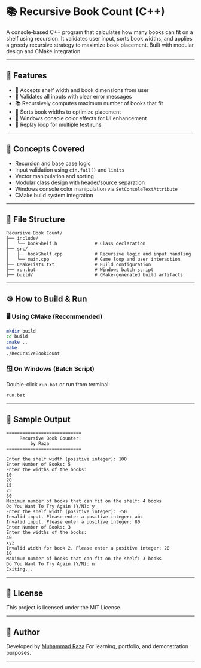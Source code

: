 # 📚 Recursive Book Count (C++)

A console-based C++ program that calculates how many books can fit on a shelf using recursion. It validates user input, sorts book widths, and applies a greedy recursive strategy to maximize book placement. Built with modular design and CMake integration.

---

## 🚀 Features

- 📏 Accepts shelf width and book dimensions from user
- 🔁 Validates all inputs with clear error messages
- 📚 Recursively computes maximum number of books that fit
- 📐 Sorts book widths to optimize placement
- 🎨 Windows console color effects for UI enhancement
- 🔁 Replay loop for multiple test runs

---

## 🧠 Concepts Covered

- Recursion and base case logic
- Input validation using `cin.fail()` and `limits`
- Vector manipulation and sorting
- Modular class design with header/source separation
- Windows console color manipulation via `SetConsoleTextAttribute`
- CMake build system integration

---

## 📂 File Structure

```
Recursive Book Count/
├── include/
│   └── bookShelf.h              # Class declaration
├── src/
│   ├── bookShelf.cpp            # Recursive logic and input handling
│   └── main.cpp                 # Game loop and user interaction
├── CMakeLists.txt               # Build configuration
├── run.bat                      # Windows batch script
├── build/                       # CMake-generated build artifacts
```

---

## ⚙️ How to Build & Run

### 🖥️ Using CMake (Recommended)

```bash
mkdir build
cd build
cmake ..
make
./RecursiveBookCount
```

### 🪟 On Windows (Batch Script)

Double-click `run.bat` or run from terminal:

```cmd
run.bat
```

---

## 📝 Sample Output

```
============================
     Recursive Book Counter!
         by Raza
============================

Enter the shelf width (positive integer): 100
Enter Number of Books: 5
Enter the widths of the books: 
10
20
15
25
30
Maximum number of books that can fit on the shelf: 4 books 
Do You Want To Try Again (Y/N): y
Enter the shelf width (positive integer): -50
Invalid input. Please enter a positive integer: abc
Invalid input. Please enter a positive integer: 80
Enter Number of Books: 3
Enter the widths of the books: 
40
xyz
Invalid width for book 2. Please enter a positive integer: 20
10
Maximum number of books that can fit on the shelf: 3 books 
Do You Want To Try Again (Y/N): n
Exiting...
```

---

## 📄 License

This project is licensed under the MIT License.

---

## 🙌 Author

Developed by [Muhammad Raza](https://github.com/RazaJavaid2004) 
For learning, portfolio, and demonstration purposes.

---

